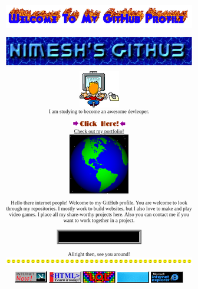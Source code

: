 <h1 align="center">
  <a href="https://git.io/typing-svg">
    <img src="./assets/welcome.gif" alt="Typing SVG" />
  </a>
</h1>

<p align="center">
  <img src="./assets/site_header_img.jpg">
</p>

<p align="center" style="font-family: verdana;">
<img src="./assets/STUDYING.GIF"/><br>
I am studying to become an awesome devleoper.<br><br>
<a href="https://nimeshakya.github.io" target="_blank">
  <img src="./assets/click_here_003.gif" />
</a><br>
<a href="https://nimeshakya.github.io" target="_blank">
  Check out my portfolio!<br>
</a>
<a href="https://nimeshakya.github.io" target="_blank">
  <img src="./assets/globe.gif"/>
</a>
</p>

<p align="center" style="font-family: verdana">
  Hello there internet people! Welcome to my GitHub profile. You are welcome to look through my repositories. I mostly work to build websites, but I also love to make and play video games. I place all my share-worthy projects here. Also you can contact me if you want to work together in a project.<br><br>
  <a href="mailto:nimeshakyabtw@gmail.com" ><img src="./assets/email.gif" /></a><br><br>Allright then, see you around!<br>
  <img src="./assets/line-smile.gif" />
</p>

<p align="center">
  <img src="./assets/internet_now02.gif" />
  <img src="./assets/html_learn_it_today.gif" />
  <img src="./assets/lol.gif" />
  <img src="./assets/linux_powered.gif" />
  <img src="./assets/msie07.gif" />
</p>
